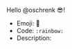 Hello @oschrenk :sunglasses:!

<!-- Emoji suggestion: Use this template to propose an emoji -->

- Emoji: :rainbow: <!-- Emoji icon you want to use -->
- Code: `:rainbow:` <!-- Emoji code on GitHub -->
- Description: <!-- Describe why this emoji should be used -->

<!-- Other problems -->

<!-- Describe your issue here -->
